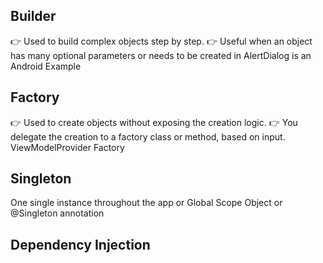 ## Builder
👉 Used to build complex objects step by step.
👉 Useful when an object has many optional parameters or needs to be created in
AlertDialog is an Android Example

## Factory
👉 Used to create objects without exposing the creation logic.
👉 You delegate the creation to a factory class or method, based on input.
ViewModelProvider Factory

## Singleton
One single instance throughout the app or Global Scope
Object or @Singleton annotation 

## Dependency Injection


